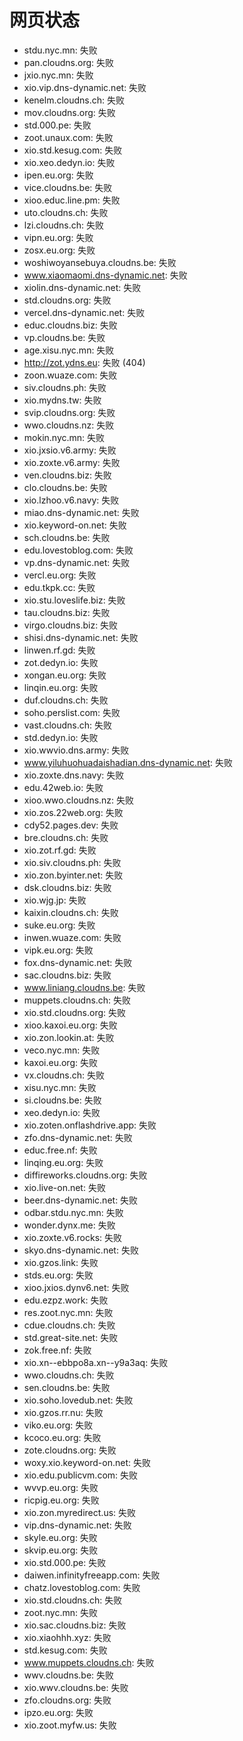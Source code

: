 # 网页状态
- stdu.nyc.mn: 失败
- pan.cloudns.org: 失败
- jxio.nyc.mn: 失败
- xio.vip.dns-dynamic.net: 失败
- kenelm.cloudns.ch: 失败
- mov.cloudns.org: 失败
- std.000.pe: 失败
- zoot.unaux.com: 失败
- xio.std.kesug.com: 失败
- xio.xeo.dedyn.io: 失败
- ipen.eu.org: 失败
- vice.cloudns.be: 失败
- xioo.educ.line.pm: 失败
- uto.cloudns.ch: 失败
- lzi.cloudns.ch: 失败
- vipn.eu.org: 失败
- zosx.eu.org: 失败
- woshiwoyansebuya.cloudns.be: 失败
- www.xiaomaomi.dns-dynamic.net: 失败
- xiolin.dns-dynamic.net: 失败
- std.cloudns.org: 失败
- vercel.dns-dynamic.net: 失败
- educ.cloudns.biz: 失败
- vp.cloudns.be: 失败
- age.xisu.nyc.mn: 失败
- http://zot.ydns.eu: 失败 (404)
- zoon.wuaze.com: 失败
- siv.cloudns.ph: 失败
- xio.mydns.tw: 失败
- svip.cloudns.org: 失败
- wwo.cloudns.nz: 失败
- mokin.nyc.mn: 失败
- xio.jxsio.v6.army: 失败
- xio.zoxte.v6.army: 失败
- ven.cloudns.biz: 失败
- clo.cloudns.be: 失败
- xio.lzhoo.v6.navy: 失败
- miao.dns-dynamic.net: 失败
- xio.keyword-on.net: 失败
- sch.cloudns.be: 失败
- edu.lovestoblog.com: 失败
- vp.dns-dynamic.net: 失败
- vercl.eu.org: 失败
- edu.tkpk.cc: 失败
- xio.stu.loveslife.biz: 失败
- tau.cloudns.biz: 失败
- virgo.cloudns.biz: 失败
- shisi.dns-dynamic.net: 失败
- linwen.rf.gd: 失败
- zot.dedyn.io: 失败
- xongan.eu.org: 失败
- linqin.eu.org: 失败
- duf.cloudns.ch: 失败
- soho.perslist.com: 失败
- vast.cloudns.ch: 失败
- std.dedyn.io: 失败
- xio.wwvio.dns.army: 失败
- www.yiluhuohuadaishadian.dns-dynamic.net: 失败
- xio.zoxte.dns.navy: 失败
- edu.42web.io: 失败
- xioo.wwo.cloudns.nz: 失败
- xio.zos.22web.org: 失败
- cdy52.pages.dev: 失败
- bre.cloudns.ch: 失败
- xio.zot.rf.gd: 失败
- xio.siv.cloudns.ph: 失败
- xio.zon.byinter.net: 失败
- dsk.cloudns.biz: 失败
- xio.wjg.jp: 失败
- kaixin.cloudns.ch: 失败
- suke.eu.org: 失败
- inwen.wuaze.com: 失败
- vipk.eu.org: 失败
- fox.dns-dynamic.net: 失败
- sac.cloudns.biz: 失败
- www.liniang.cloudns.be: 失败
- muppets.cloudns.ch: 失败
- xio.std.cloudns.org: 失败
- xioo.kaxoi.eu.org: 失败
- xio.zon.lookin.at: 失败
- veco.nyc.mn: 失败
- kaxoi.eu.org: 失败
- vx.cloudns.ch: 失败
- xisu.nyc.mn: 失败
- si.cloudns.be: 失败
- xeo.dedyn.io: 失败
- xio.zoten.onflashdrive.app: 失败
- zfo.dns-dynamic.net: 失败
- educ.free.nf: 失败
- linqing.eu.org: 失败
- diffireworks.cloudns.org: 失败
- xio.live-on.net: 失败
- beer.dns-dynamic.net: 失败
- odbar.stdu.nyc.mn: 失败
- wonder.dynx.me: 失败
- xio.zoxte.v6.rocks: 失败
- skyo.dns-dynamic.net: 失败
- xio.gzos.link: 失败
- stds.eu.org: 失败
- xioo.jxios.dynv6.net: 失败
- edu.ezpz.work: 失败
- res.zoot.nyc.mn: 失败
- cdue.cloudns.ch: 失败
- std.great-site.net: 失败
- zok.free.nf: 失败
- xio.xn--ebbpo8a.xn--y9a3aq: 失败
- wwo.cloudns.ch: 失败
- sen.cloudns.be: 失败
- xio.soho.lovedub.net: 失败
- xio.gzos.rr.nu: 失败
- viko.eu.org: 失败
- kcoco.eu.org: 失败
- zote.cloudns.org: 失败
- woxy.xio.keyword-on.net: 失败
- xio.edu.publicvm.com: 失败
- wvvp.eu.org: 失败
- ricpig.eu.org: 失败
- xio.zon.myredirect.us: 失败
- vip.dns-dynamic.net: 失败
- skyle.eu.org: 失败
- skvip.eu.org: 失败
- xio.std.000.pe: 失败
- daiwen.infinityfreeapp.com: 失败
- chatz.lovestoblog.com: 失败
- xio.std.cloudns.ch: 失败
- zoot.nyc.mn: 失败
- xio.sac.cloudns.biz: 失败
- xio.xiaohhh.xyz: 失败
- std.kesug.com: 失败
- www.muppets.cloudns.ch: 失败
- wwv.cloudns.be: 失败
- xio.wwv.cloudns.be: 失败
- zfo.cloudns.org: 失败
- ipzo.eu.org: 失败
- xio.zoot.myfw.us: 失败

